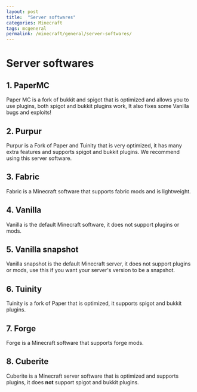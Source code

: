 ```yaml
---
layout: post
title:  "Server softwares"
categories: Minecraft
tags: mcgeneral
permalink: /minecraft/general/server-softwares/
---
```


# Server softwares

## 1. PaperMC
Paper MC is a fork of bukkit and spigot that is optimized and allows you to use plugins, both spigot and bukkit plugins work, It also fixes some Vanilla bugs and exploits!

## 2. Purpur
Purpur is a Fork of Paper and Tuinity that is very optimized, it has many extra features and supports spigot and bukkit plugins. We recommend using this server software.

## 3. Fabric
Fabric is a Minecraft software that supports fabric mods and is lightweight.

## 4. Vanilla
Vanilla is the default Minecraft software, it does not support plugins or mods.

## 5. Vanilla snapshot
Vanilla snapshot is the default Minecraft server, it does not support plugins or mods, use this if you want your server's version to be a snapshot.

## 6. Tuinity
Tuinity is a fork of Paper that is optimized, it supports spigot and bukkit plugins.

## 7. Forge
Forge is a Minecraft software that supports forge mods.

## 8. Cuberite 
Cuberite is a Minecraft server software that is optimized and supports plugins, it does **not** support spigot and bukkit plugins.
